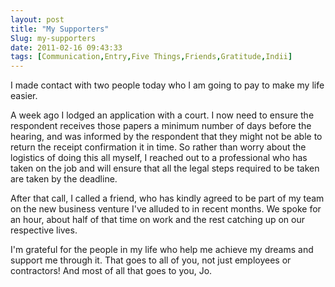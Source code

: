 ```yaml
---
layout: post
title: "My Supporters"
Slug: my-supporters
date: 2011-02-16 09:43:33
tags: [Communication,Entry,Five Things,Friends,Gratitude,Indii]
---
```

I made contact with two people today who I am going to pay to make my life easier.

A week ago I lodged an application with a court. I now need to ensure the respondent receives those papers a minimum number of days before the hearing, and was informed by the respondent that they might not be able to return the receipt confirmation it in time. So rather than worry about the logistics of doing this all myself, I reached out to a professional who has taken on the job and will ensure that all the legal steps required to be taken are taken by the deadline.

After that call, I called a friend, who has kindly agreed to be part of my team on the new business venture I've alluded to in recent months. We spoke for an hour, about half of that time on work and the rest catching up on our respective lives.

I'm grateful for the people in my life who help me achieve my dreams and support me through it. That goes to all of you, not just employees or contractors! And most of all that goes to you, Jo.
